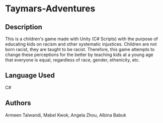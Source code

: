 # Taymars-Adventures

## Description
This is a children's game made with Unity (C# Scripts) with the purpose of educating kids on racism and other systematic injustices. Children are not born racist, they are taught to be racist. Therefore, this game attempts to change these perceptions for the better by teaching kids at a young age that everyone is equal, regardless of race, gender, ethenicity, etc. 

## Language Used
C#


## Authors
Armeen Talwandi, 
Mabel Kwok, 
Angela Zhou, 
Albina Babuk

